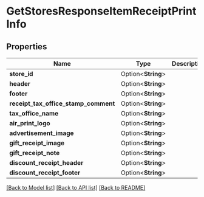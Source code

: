 # GetStoresResponseItemReceiptPrintInfo

## Properties

Name | Type | Description | Notes
------------ | ------------- | ------------- | -------------
**store_id** | Option<**String**> |  | [optional]
**header** | Option<**String**> |  | [optional]
**footer** | Option<**String**> |  | [optional]
**receipt_tax_office_stamp_comment** | Option<**String**> |  | [optional]
**tax_office_name** | Option<**String**> |  | [optional]
**air_print_logo** | Option<**String**> |  | [optional]
**advertisement_image** | Option<**String**> |  | [optional]
**gift_receipt_image** | Option<**String**> |  | [optional]
**gift_receipt_note** | Option<**String**> |  | [optional]
**discount_receipt_header** | Option<**String**> |  | [optional]
**discount_receipt_footer** | Option<**String**> |  | [optional]

[[Back to Model list]](../README.md#documentation-for-models) [[Back to API list]](../README.md#documentation-for-api-endpoints) [[Back to README]](../README.md)


